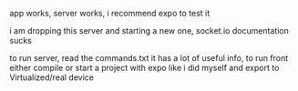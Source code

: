 app works, server works, i recommend expo to test it

i am dropping this server and starting a new one, socket.io documentation sucks

to run server, read the commands.txt it has a lot of useful info, to run front either compile or start a project with expo like i did myself and export to Virtualized/real device
